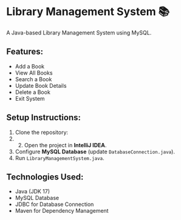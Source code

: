 # Library Management System 📚
A Java-based Library Management System using MySQL.

## Features:
- Add a Book
- View All Books
- Search a Book
- Update Book Details
- Delete a Book
- Exit System

## Setup Instructions:
1. Clone the repository:  
2. 2. Open the project in **IntelliJ IDEA**.
3. Configure **MySQL Database** (update `DatabaseConnection.java`).
4. Run `LibraryManagementSystem.java`.

## Technologies Used:
- Java (JDK 17)
- MySQL Database
- JDBC for Database Connection
- Maven for Dependency Management

